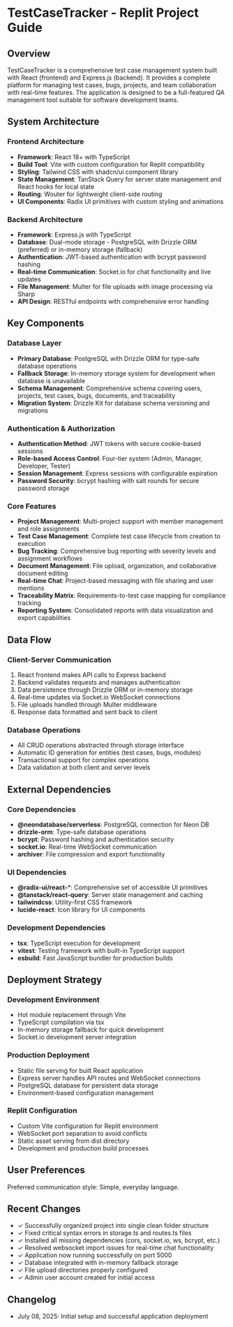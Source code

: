 # TestCaseTracker - Replit Project Guide

## Overview

TestCaseTracker is a comprehensive test case management system built with React (frontend) and Express.js (backend). It provides a complete platform for managing test cases, bugs, projects, and team collaboration with real-time features. The application is designed to be a full-featured QA management tool suitable for software development teams.

## System Architecture

### Frontend Architecture
- **Framework**: React 18+ with TypeScript
- **Build Tool**: Vite with custom configuration for Replit compatibility
- **Styling**: Tailwind CSS with shadcn/ui component library
- **State Management**: TanStack Query for server state management and React hooks for local state
- **Routing**: Wouter for lightweight client-side routing
- **UI Components**: Radix UI primitives with custom styling and animations

### Backend Architecture
- **Framework**: Express.js with TypeScript
- **Database**: Dual-mode storage - PostgreSQL with Drizzle ORM (preferred) or in-memory storage (fallback)
- **Authentication**: JWT-based authentication with bcrypt password hashing
- **Real-time Communication**: Socket.io for chat functionality and live updates
- **File Management**: Multer for file uploads with image processing via Sharp
- **API Design**: RESTful endpoints with comprehensive error handling

## Key Components

### Database Layer
- **Primary Database**: PostgreSQL with Drizzle ORM for type-safe database operations
- **Fallback Storage**: In-memory storage system for development when database is unavailable
- **Schema Management**: Comprehensive schema covering users, projects, test cases, bugs, documents, and traceability
- **Migration System**: Drizzle Kit for database schema versioning and migrations

### Authentication & Authorization
- **Authentication Method**: JWT tokens with secure cookie-based sessions
- **Role-based Access Control**: Four-tier system (Admin, Manager, Developer, Tester)
- **Session Management**: Express sessions with configurable expiration
- **Password Security**: bcrypt hashing with salt rounds for secure password storage

### Core Features
- **Project Management**: Multi-project support with member management and role assignments
- **Test Case Management**: Complete test case lifecycle from creation to execution
- **Bug Tracking**: Comprehensive bug reporting with severity levels and assignment workflows
- **Document Management**: File upload, organization, and collaborative document editing
- **Real-time Chat**: Project-based messaging with file sharing and user mentions
- **Traceability Matrix**: Requirements-to-test case mapping for compliance tracking
- **Reporting System**: Consolidated reports with data visualization and export capabilities

## Data Flow

### Client-Server Communication
1. React frontend makes API calls to Express backend
2. Backend validates requests and manages authentication
3. Data persistence through Drizzle ORM or in-memory storage
4. Real-time updates via Socket.io WebSocket connections
5. File uploads handled through Multer middleware
6. Response data formatted and sent back to client

### Database Operations
- All CRUD operations abstracted through storage interface
- Automatic ID generation for entities (test cases, bugs, modules)
- Transactional support for complex operations
- Data validation at both client and server levels

## External Dependencies

### Core Dependencies
- **@neondatabase/serverless**: PostgreSQL connection for Neon DB
- **drizzle-orm**: Type-safe database operations
- **bcrypt**: Password hashing and authentication security
- **socket.io**: Real-time WebSocket communication
- **archiver**: File compression and export functionality

### UI Dependencies
- **@radix-ui/react-***: Comprehensive set of accessible UI primitives
- **@tanstack/react-query**: Server state management and caching
- **tailwindcss**: Utility-first CSS framework
- **lucide-react**: Icon library for UI components

### Development Dependencies
- **tsx**: TypeScript execution for development
- **vitest**: Testing framework with built-in TypeScript support
- **esbuild**: Fast JavaScript bundler for production builds

## Deployment Strategy

### Development Environment
- Hot module replacement through Vite
- TypeScript compilation via tsx
- In-memory storage fallback for quick development
- Socket.io development server integration

### Production Deployment
- Static file serving for built React application
- Express server handles API routes and WebSocket connections
- PostgreSQL database for persistent data storage
- Environment-based configuration management

### Replit Configuration
- Custom Vite configuration for Replit environment
- WebSocket port separation to avoid conflicts
- Static asset serving from dist directory
- Development and production build processes

## User Preferences

Preferred communication style: Simple, everyday language.

## Recent Changes

- ✓ Successfully organized project into single clean folder structure
- ✓ Fixed critical syntax errors in storage.ts and routes.ts files
- ✓ Installed all missing dependencies (cors, socket.io, ws, bcrypt, etc.)
- ✓ Resolved websocket import issues for real-time chat functionality
- ✓ Application now running successfully on port 5000
- ✓ Database integrated with in-memory fallback storage
- ✓ File upload directories properly configured
- ✓ Admin user account created for initial access

## Changelog

- July 08, 2025: Initial setup and successful application deployment